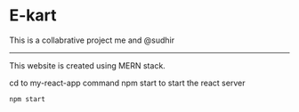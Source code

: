 # E-kart

This is a collabrative project me and @sudhir
<hr>

This website is created using MERN stack.

cd to my-react-app
command npm start to start the react server
```
npm start
```
